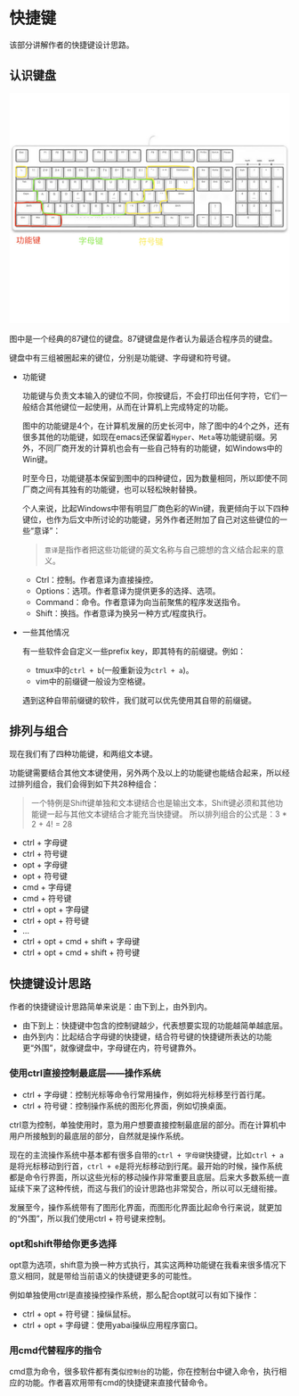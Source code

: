 # 快捷键

该部分讲解作者的快捷键设计思路。

## 认识键盘

![keyboard-87keys](./_assets/shortcut/keyboard-87keys.png)

图中是一个经典的87键位的键盘。87键键盘是作者认为最适合程序员的键盘。

键盘中有三组被圈起来的键位，分别是功能键、字母键和符号键。

- 功能键

  功能键与负责文本输入的键位不同，你按键后，不会打印出任何字符，它们一般结合其他键位一起使用，从而在计算机上完成特定的功能。

  图中的功能键是4个，在计算机发展的历史长河中，除了图中的4个之外，还有很多其他的功能键，如现在emacs还保留着`Hyper`、`Meta`等功能键前缀。另外，不同厂商开发的计算机也会有一些自己特有的功能键，如Windows中的Win键。
  
  时至今日，功能键基本保留到图中的四种键位，因为数量相同，所以即使不同厂商之间有其独有的功能键，也可以轻松映射替换。

  个人来说，比起Windows中带有明显厂商色彩的Win键，我更倾向于以下四种键位，也作为后文中所讨论的功能键，另外作者还附加了自己对这些键位的一些“意译”：

  > `意译`是指作者把这些功能键的英文名称与自己臆想的含义结合起来的意义。

  - Ctrl：控制。作者意译为直接操控。
  - Options：选项。作者意译为提供更多的选择、选项。
  - Command：命令。作者意译为向当前聚焦的程序发送指令。
  - Shift：换挡。作者意译为换另一种方式/程度执行。

- 一些其他情况

  有一些软件会自定义一些prefix key，即其特有的前缀键。例如：

  - tmux中的`ctrl + b`(一般重新设为`ctrl + a`)。
  - vim中的前缀键一般设为空格键。

  遇到这种自带前缀键的软件，我们就可以优先使用其自带的前缀键。

## 排列与组合

现在我们有了四种功能键，和两组文本键。

功能键需要结合其他文本键使用，另外两个及以上的功能键也能结合起来，所以经过排列组合，我们会得到如下共28种组合：

> 一个特例是Shift键单独和文本键结合也是输出文本，Shift键必须和其他功能键一起与其他文本键结合才能充当快捷键。
> 所以排列组合的公式是：3 * 2 + 4! = 28

- ctrl + 字母键
- ctrl + 符号键
- opt + 字母键
- opt + 符号键
- cmd + 字母键
- cmd + 符号键
- ctrl + opt + 字母键
- ctrl + opt + 符号键
- ...
- ctrl + opt + cmd + shift + 字母键
- ctrl + opt + cmd + shift + 符号键

## 快捷键设计思路

作者的快捷键设计思路简单来说是：由下到上，由外到内。

- 由下到上：快捷键中包含的控制键越少，代表想要实现的功能越简单越底层。
- 由外到内：比起结合字母键的快捷键，结合符号键的快捷键所表达的功能更“外围”，就像键盘中，字母键在内，符号键靠外。

### 使用ctrl直接控制最底层——操作系统

- ctrl + 字母键：控制光标等命令行常用操作，例如将光标移至行首行尾。
- ctrl + 符号键：控制操作系统的图形化界面，例如切换桌面。

ctrl意为控制，单独使用时，意为用户想要直接控制最底层的部分。而在计算机中用户所接触到的最底层的部分，自然就是操作系统。

现在的主流操作系统中基本都有很多自带的`ctrl + 字母键`快捷键，比如`ctrl + a`是将光标移动到行首，`ctrl + e`是将光标移动到行尾。最开始的时候，操作系统都是命令行界面，所以这些光标的移动操作非常重要且底层。后来大多数系统一直延续下来了这种传统，而这与我们的设计思路也非常契合，所以可以无缝衔接。

发展至今，操作系统带有了图形化界面，而图形化界面比起命令行来说，就更加的“外围”，所以我们使用ctrl + 符号键来控制。

### opt和shift带给你更多选择

opt意为选项，shift意为换一种方式执行，其实这两种功能键在我看来很多情况下意义相同，就是带给当前语义的快捷键更多的可能性。

例如单独使用ctrl是直接操控操作系统，那么配合opt就可以有如下操作：

- ctrl + opt + 符号键：操纵鼠标。
- ctrl + opt + 字母键：使用yabai操纵应用程序窗口。

### 用cmd代替程序的指令

cmd意为命令，很多软件都有类似`控制台`的功能，你在控制台中键入命令，执行相应的功能。作者喜欢用带有cmd的快捷键来直接代替命令。

